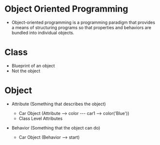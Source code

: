 # Object Oriented Programming

- Object-oriented programming is a programming paradigm that provides a means of structuring programs so that properties and behaviors are bundled into individual objects.

# Class

- Blueprint of an object
- Not the object

# Object
- Attribute (Something that describes the object)
    - Car Object (Attribute --> color  ---  car1 --> color('Blue'))
    - Class Level Attributes 


- Behavior (Something that the object can do)
    - Car Object (Behavior --> start)